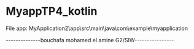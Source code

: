 # MyappTP4_kotlin

File app: MyApplication2\app\src\main\java\com\example\myapplication


 --------------bouchafa mohamed el amine  G2/SIW----------------
